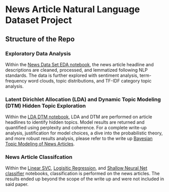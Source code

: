 # News Article Natural Language Dataset Project

## Structure of the Repo

### Exploratory Data Analysis
Within the [News Data Set EDA notebook](https://github.com/cpuglis1/ProbStoch-I-Project/blob/main/News%20Data%20Set%20EDA.ipynb), the news article headline and descriptions are cleaned, processed, and lemmatized following NLP standards. The data is further explored with sentiment analysis, term-frequency word clouds, topic distributions, and TF-IDF category topic analysis. 

### Latent Dirichlet Allocation (LDA) and Dynamic Topic Modeling (DTM) Hidden Topic Exploration
Within the [LDA DTM notebook](https://github.com/cpuglis1/ProbStoch-I-Project/blob/main/LDA%20DTM%20ProbStoch%20Code.ipynb), LDA and DTM are performed on article headlines to identify hidden topics. Model results are returned and quantified using perplexity and coherence. For a complete write-up analysis, justification for model choices, a dive into the probabilistic theory, and more robust results analysis, please refer to the write up [Bayesian Topic Modeling of News Articles](https://github.com/cpuglis1/ProbStoch-I-Project/blob/main/Bayesian%20Topic%20Modeling%20of%20News%20Articles.pdf).

### News Article Classifcation
Within the [Linear SVC](https://github.com/cpuglis1/ProbStoch-I-Project/blob/main/linear_svc_news_headline_classifier.ipynb), [Logisitic Regression](https://github.com/cpuglis1/ProbStoch-I-Project/blob/main/logistic_regression_news_headline_classifier.ipynb), and [Shallow Neural Net classifier](https://github.com/cpuglis1/ProbStoch-I-Project/blob/main/shallow_neural_net_news_headline_classifier.ipynb) notebooks, classification is performed on the news articles. The results ended up beyond the scope of the write up and were not included in said paper.

